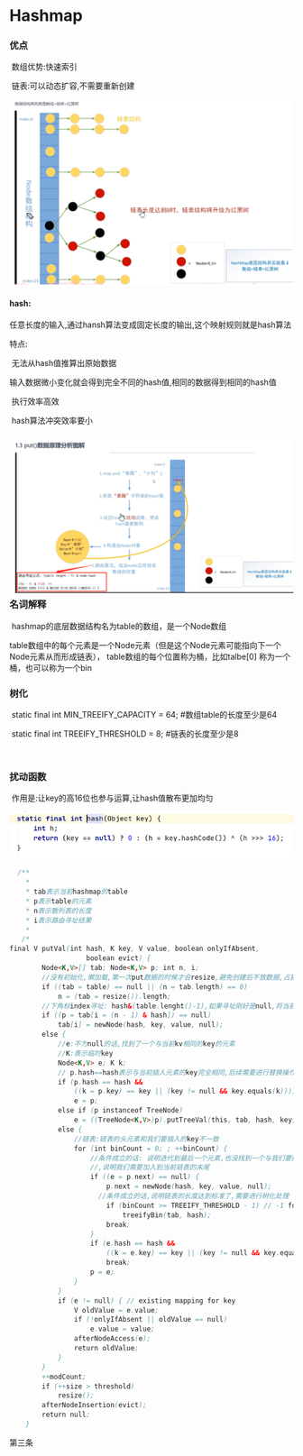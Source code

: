 # Hashmap



### 优点

​					数组优势:快速索引

​					链表:可以动态扩容,不需要重新创建

![1615465879578](assets/1615465879578.png)

#### hash:

​			任意长度的输入,通过hansh算法变成固定长度的输出,这个映射规则就是hash算法

特点:

​		无法从hash值推算出原始数据

​		输入数据微小变化就会得到完全不同的hash值,相同的数据得到相同的hash值

​		执行效率高效

​		hash算法冲突效率要小

### ![1615465900292](assets/1615465900292.png)名词解释

​			hashmap的底层数据结构名为table的数组，是一个Node数组

​			table数组中的每个元素是一个Node元素（但是这个Node元素可能指向下一个Node元素从而形成链表），		table数组的每个位置称为桶，比如talbe[0] 称为一个桶，也可以称为一个bin



### 树化

​			static final int MIN_TREEIFY_CAPACITY = 64;  #数组table的长度至少是64

​			static final int TREEIFY_THRESHOLD = 8;       #链表的长度至少是8

​			

### 扰动函数

​				作用是:让key的高16位也参与运算,让hash值散布更加均匀

![1615465983219](assets/1615465983219.png)

```java
  /**
  	*
  	* tab表示当前hashmap的table
    * p表示table的元素
    * n表示散列表的长度
    * i表示路由寻址结果
  	*
   /*
final V putVal(int hash, K key, V value, boolean onlyIfAbsent,
                   boolean evict) {
        Node<K,V>[] tab; Node<K,V> p; int n, i;
        //没有初始化,懒加载,第一次put数据的时候才会resize,避免创建后不放数据,占据空间
        if ((tab = table) == null || (n = tab.length) == 0)
            n = (tab = resize()).length;
        //下角标index寻址: hash&(table.lenght()-1),如果寻址刚好是null,将当前k,v封装成					//node装进去, =null表示没有数据,刚好存进去  
        if ((p = tab[i = (n - 1) & hash]) == null)
            tab[i] = newNode(hash, key, value, null);
        else {
        	//e:不为null的话,找到了一个与当前kv相同的key的元素
            //K:表示临时key
            Node<K,V> e; K k;
            // p.hash==hash表示与当前插入元素的key完全相同,后续需要进行替换操作
            if (p.hash == hash &&
                ((k = p.key) == key || (key != null && key.equals(k))))
                e = p;
            else if (p instanceof TreeNode)
                e = ((TreeNode<K,V>)p).putTreeVal(this, tab, hash, key, value);
            else {
            	//链表:链表的头元素和我们要插入的key不一致
                for (int binCount = 0; ; ++binCount) {
                	//条件成立的话: 说明迭代到最后一个元素,也没找到一个与我们要插入的key一致的node
                	//,说明我们需要加入到当前链表的末尾
                    if ((e = p.next) == null) {
                        p.next = newNode(hash, key, value, null);
                      //条件成立的话,说明链表的长度达到标准了,需要进行树化处理
                        if (binCount >= TREEIFY_THRESHOLD - 1) // -1 for 1st
                            treeifyBin(tab, hash);
                        break;
                    }
                    if (e.hash == hash &&
                        ((k = e.key) == key || (key != null && key.equals(k))))
                        break;
                    p = e;
                }
            }
            if (e != null) { // existing mapping for key
                V oldValue = e.value;
                if (!onlyIfAbsent || oldValue == null)
                    e.value = value;
                afterNodeAccess(e);
                return oldValue;
            }
        }
        ++modCount;
        if (++size > threshold)
            resize();
        afterNodeInsertion(evict);
        return null;
    }
```

第三条